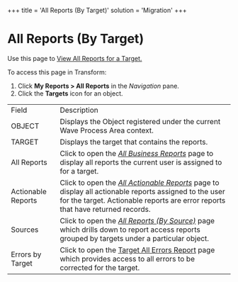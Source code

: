 +++
title = 'All Reports (By Target)'
solution = 'Migration'
+++

# All Reports (By Target)

<div class="use">

Use this page to [View All Reports for a
Target.](../Use_Cases/View_Reports.htm#View_all_Reports_for_an_Object_Target_or_Source)

</div>

To access this page in Transform:

1.  Click **My Reports \> All Reports** in the *Navigation* pane.
2.  Click the **Targets** icon for an
object.

|                    |                                                                                                                                                                                                                       |
| ------------------ | --------------------------------------------------------------------------------------------------------------------------------------------------------------------------------------------------------------------- |
| Field              | Description                                                                                                                                                                                                           |
| OBJECT             | Displays the Object registered under the current Wave Process Area context.                                                                                                                                           |
| TARGET             | Displays the target that contains the reports.                                                                                                                                                                        |
| All Reports        | Click to open the *[All Business Reports](All_Business_Reports.htm)* page to display all reports the current user is assigned to for a target.                                                                        |
| Actionable Reports | Click to open the *[All Actionable Reports](All_Actionable_Reports.htm)* page to display all actionable reports assigned to the user for the target. Actionable reports are error reports that have returned records. |
| Sources            | Click to open the *[All Reports (By Source)](All_Reports_By_Source.htm)* page which drills down to report access reports grouped by targets under a particular object.                                                |
| Errors by Target   | Click to open the [Target All Errors Report](Target_All_Errors_Report.htm) page which provides access to all errors to be corrected for the target.                                                                   |
